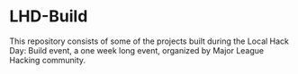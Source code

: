# LHD-Build
This repository consists of some of the projects built during the Local Hack Day: Build event, a one week long event, organized by Major League Hacking community. 
